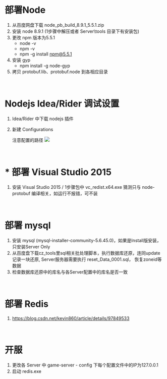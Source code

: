
&emsp;

# 部署Node
1. 从百度网盘下载 node_pb_build_8.9.1_5.5.1.zip 
2. 安装 node 8.9.1 (1步骤中解压或者 Server\tools 目录下有安装包)
3. 更改 npm 版本为5.5.1
    - node -v
    - npm -v 
    - npm -g install npm@5.5.1
4. 安装 gyp
    - npm install -g node-gyp
5. 拷贝 protobuf.lib、protobuf.node 到各相应目录

&emsp;

# Nodejs Idea/Rider 调试设置
1. Idea/Rider 中下载 nodejs 插件
2. 新建 Configurations
    
    注意配置的路径
    ![](https://gitee.com/TheNO5/ArticleSources/raw/master/2021-4-14/1618411008721-nodejs%E8%B0%83%E8%AF%95%E9%85%8D%E7%BD%AE.png)

&emsp;

# *  部署 Visual Studio 2015
1. 安装 Visual Studio 2015 / 1步骤包中 vc_redist.x64.exe 猜测只与 node-protobuf 编译相关，如运行不报错，可不装

&emsp;

# 部署 mysql
1. 安装 mysql (mysql-installer-community-5.6.45.0)，如果是Install版安装，只安装Server Only
2. 从百度盘下载cz_tools里sql相关批处理脚本，执行数据库还原，连同update记录一块还原, Server服务器需要执行 reset_Data_0001.sql， 恢复zoneid等数据
3. 检查数据库还原中的库名与各Server配置中的库名是否一致

&emsp;

# 部署 Redis
1. https://blog.csdn.net/kevin860/article/details/97849533

&emsp;

# 开服
1. 更改各 Server 中 game-server - config 下每个配置文件中的IP为127.0.0.1
2. 启动 redis.exe